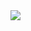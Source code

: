<img src="https://capsule-render.vercel.app/api?type=waving&color=gradient&height=200&text=Hi,%20I'm%20Anton!&fontAlignY=30&desc=Software%20Developer%20[Python%20|%20Django%20|%20FastAPI]&descAlign=30&descAlignY=80"/>
